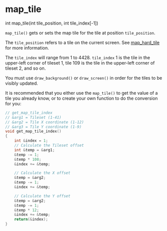 # map_tile

<Prototype>int map_tile(int tile_position, int tile_index[-1])</Prototype>

`map_tile()` gets or sets the map tile for the tile at position `tile_position`.

The `tile_position` refers to a tile on the current screen. See [map_hard_tile](./map-hard-tile.md) for more information.

The `tile_index` will range from 1 to 4428. `tile_index` 1 is the tile in the upper-left corner of tileset 1, tile 109 is the tile in the upper-left corner of tileset 2, and so on.

You must use `draw_background()` or `draw_screen()` in order for the tiles to be visibly updated.

It is recommended that you either use the `map_tile()` to get the value of a tile you already know, or to create your own function to do the conversion for you:

```c
// get_map_tile_index
// &arg1 = Tileset (1-41)
// &arg2 = Tile X coordinate (1-12)
// &arg3 = Tile Y coordinate (1-9)
void get_map_tile_index()
{
    int &index = 1;
    // Calculate the Tileset offset
    int &temp = &arg1;
    &temp -= 1;
    &temp * 108;
    &index += &temp;

    // Calculate the X offset
    &temp = &arg2;
    &temp -= 1;
    &index += &temp;

    // Calculate the Y offset
    &temp = &arg2;
    &temp -= 1;
    &temp * 12;
    &index += &temp;
    return(&index);
}
```
